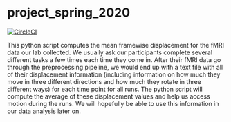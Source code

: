 # project_spring_2020

[![CircleCI](https://circleci.com/gh/biof309/project_spring_2020/tree/master.svg?style=shield)](https://circleci.com/gh/biof309/project_spring_2020/tree/master)


This python script computes the mean framewise displacement for the fMRI data our lab collected. We usually ask our participants complete several different tasks a few times each time they come in. After their fMRI data go through the preprocessing pipeline, we would end up with a text file with all of their displacement information (including information on how much they move in three different directions and how much they rotate in three different ways) for each time point for all runs. The python script will compute the average of these displacement values and help us access motion during the runs. We will hopefully be able to use this information in our data analysis later on.